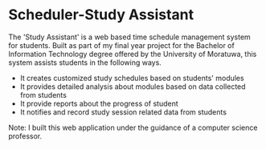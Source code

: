 # Scheduler-Study Assistant

The 'Study Assistant' is a web based time schedule management system for students. Built as part of my final year project for the Bachelor of Information Technology degree offered by the University of Moratuwa, this system assists students in the following ways.

* It creates customized study schedules based on students' modules
* It provides detailed analysis about modules based on data collected from students
* It provide reports about the progress of student
* It notifies and record study session related data from students

Note:
I built this web application under the guidance of a computer science professor. 
